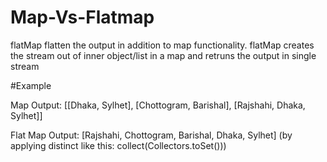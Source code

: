 # Map-Vs-Flatmap

flatMap flatten the output in addition to map functionality.
flatMap creates the stream out of inner object/list in a map and retruns the output in single stream

#Example 

Map Output: 
[[Dhaka, Sylhet], [Chottogram, Barishal], [Rajshahi, Dhaka, Sylhet]]

Flat Map Output: 
[Rajshahi, Chottogram, Barishal, Dhaka, Sylhet] (by applying distinct like this: collect(Collectors.toSet()))
